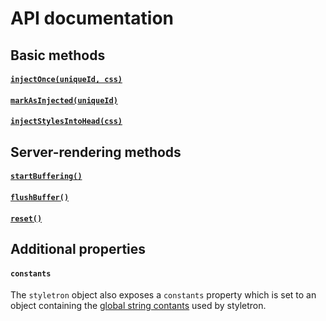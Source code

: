 # API documentation

## Basic methods

#### [`injectOnce(uniqueId, css)`](https://github.com/rtsao/styletron/blob/master/index.js#L75)

#### [`markAsInjected(uniqueId)`](https://github.com/rtsao/styletron/blob/master/index.js#L164)

#### [`injectStylesIntoHead(css)`](https://github.com/rtsao/styletron/blob/master/index.js#L140)

## Server-rendering methods

#### [`startBuffering()`](https://github.com/rtsao/styletron/blob/master/index.js#L104)

#### [`flushBuffer()`](https://github.com/rtsao/styletron/blob/master/index.js#L115)

#### [`reset()`](https://github.com/rtsao/styletron/blob/master/index.js#L152)

## Additional properties

#### `constants`
The `styletron` object also exposes a `constants` property which is set to an object containing the [global string contants](https://github.com/rtsao/styletron/blob/master/constants.js) used by styletron.
